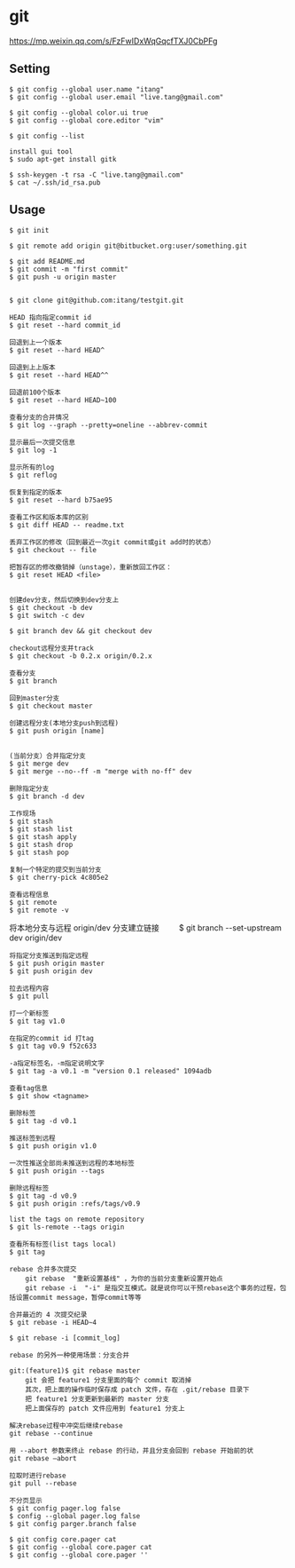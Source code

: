 # git

https://mp.weixin.qq.com/s/FzFwIDxWqGqcfTXJ0CbPFg

## Setting

    $ git config --global user.name "itang"
    $ git config --global user.email "live.tang@gmail.com"

    $ git config --global color.ui true
    $ git config --global core.editor "vim"

    $ git config --list

    install gui tool
    $ sudo apt-get install gitk

    $ ssh-keygen -t rsa -C "live.tang@gmail.com"
    $ cat ~/.ssh/id_rsa.pub

## Usage

    $ git init

    $ git remote add origin git@bitbucket.org:user/something.git

    $ git add README.md
    $ git commit -m "first commit"
    $ git push -u origin master


    $ git clone git@github.com:itang/testgit.git

    HEAD 指向指定commit id
    $ git reset --hard commit_id

    回退到上一个版本
    $ git reset --hard HEAD^

    回退到上上版本
    $ git reset --hard HEAD^^

    回退前100个版本
    $ git reset --hard HEAD~100

    查看分支的合并情况
    $ git log --graph --pretty=oneline --abbrev-commit

    显示最后一次提交信息
    $ git log -1

    显示所有的log
    $ git reflog

    恢复到指定的版本
    $ git reset --hard b75ae95

    查看工作区和版本库的区别
    $ git diff HEAD -- readme.txt

    丢弃工作区的修改（回到最近一次git commit或git add时的状态）
    $ git checkout -- file

    把暂存区的修改撤销掉（unstage），重新放回工作区：
    $ git reset HEAD <file>


    创建dev分支，然后切换到dev分支上
    $ git checkout -b dev
    $ git switch -c dev

    $ git branch dev && git checkout dev

    checkout远程分支并track
    $ git checkout -b 0.2.x origin/0.2.x

    查看分支
    $ git branch

    回到master分支
    $ git checkout master

    创建远程分支(本地分支push到远程)
    $ git push origin [name]


    (当前分支）合并指定分支
    $ git merge dev
    $ git merge --no--ff -m "merge with no-ff" dev

    删除指定分支
    $ git branch -d dev

    工作现场
    $ git stash
    $ git stash list
    $ git stash apply
    $ git stash drop
    $ git stash pop

    复制一个特定的提交到当前分支
    $ git cherry-pick 4c805e2

    查看远程信息
    $ git remote
    $ git remote -v

将本地分支与远程 origin/dev 分支建立链接
　　 \$ git branch --set-upstream dev origin/dev

    将指定分支推送到指定远程
    $ git push origin master
    $ git push origin dev

    拉去远程内容
    $ git pull

    打一个新标签
    $ git tag v1.0

    在指定的commit id 打tag
    $ git tag v0.9 f52c633

    -a指定标签名，-m指定说明文字
    $ git tag -a v0.1 -m "version 0.1 released" 1094adb

    查看tag信息
    $ git show <tagname>

    删除标签
    $ git tag -d v0.1

    推送标签到远程
    $ git push origin v1.0

    一次性推送全部尚未推送到远程的本地标签
    $ git push origin --tags

    删除远程标签
    $ git tag -d v0.9
    $ git push origin :refs/tags/v0.9

    list the tags on remote repository 
    $ git ls-remote --tags origin

    查看所有标签(list tags local)
    $ git tag

    rebase 合并多次提交
        git rebase  "重新设置基线" ，为你的当前分支重新设置开始点
        git rebase -i  "-i" 是指交互模式。就是说你可以干预rebase这个事务的过程，包括设置commit message，暂停commit等等

    合并最近的 4 次提交纪录
    $ git rebase -i HEAD~4

    $ git rebase -i [commit_log]

    rebase 的另外一种使用场景：分支合并

    git:(feature1)$ git rebase master
        git 会把 feature1 分支里面的每个 commit 取消掉
        其次，把上面的操作临时保存成 patch 文件，存在 .git/rebase 目录下
        把 feature1 分支更新到最新的 master 分支
        把上面保存的 patch 文件应用到 feature1 分支上

    解决rebase过程中冲突后继续rebase
    git rebase --continue

    用 --abort 参数来终止 rebase 的行动，并且分支会回到 rebase 开始前的状
    git rebase —abort

    拉取时进行rebase
    git pull --rebase

    不分页显示
    $ git config pager.log false
    $ config --global pager.log false
    $ git config parger.branch false

    $ git config core.pager cat
    $ git config --global core.pager cat
    $ git config --global core.pager ''
